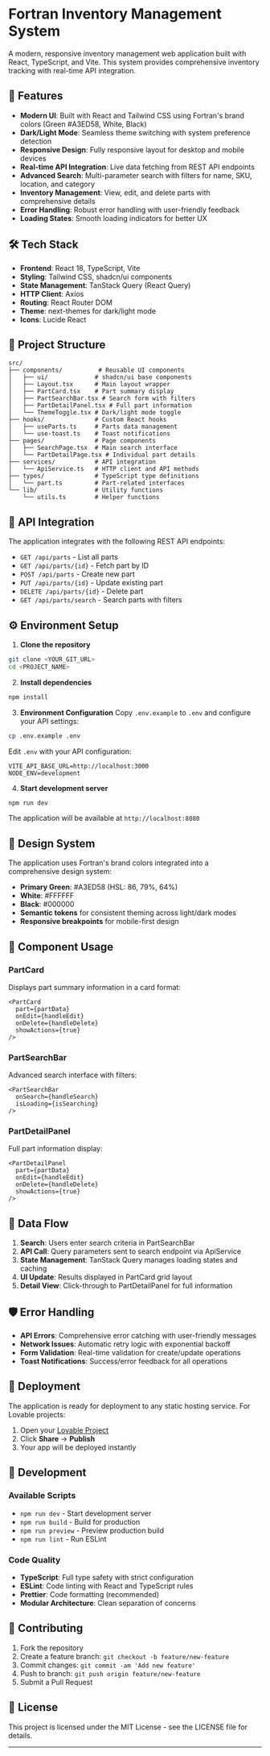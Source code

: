 # Fortran Inventory Management System

A modern, responsive inventory management web application built with React, TypeScript, and Vite. This system provides comprehensive inventory tracking with real-time API integration.

## 🚀 Features

- **Modern UI**: Built with React and Tailwind CSS using Fortran's brand colors (Green #A3ED58, White, Black)
- **Dark/Light Mode**: Seamless theme switching with system preference detection
- **Responsive Design**: Fully responsive layout for desktop and mobile devices
- **Real-time API Integration**: Live data fetching from REST API endpoints
- **Advanced Search**: Multi-parameter search with filters for name, SKU, location, and category
- **Inventory Management**: View, edit, and delete parts with comprehensive details
- **Error Handling**: Robust error handling with user-friendly feedback
- **Loading States**: Smooth loading indicators for better UX

## 🛠 Tech Stack

- **Frontend**: React 18, TypeScript, Vite
- **Styling**: Tailwind CSS, shadcn/ui components
- **State Management**: TanStack Query (React Query)
- **HTTP Client**: Axios
- **Routing**: React Router DOM
- **Theme**: next-themes for dark/light mode
- **Icons**: Lucide React

## 📁 Project Structure

```
src/
├── components/          # Reusable UI components
│   ├── ui/             # shadcn/ui base components
│   ├── Layout.tsx      # Main layout wrapper
│   ├── PartCard.tsx    # Part summary display
│   ├── PartSearchBar.tsx # Search form with filters
│   ├── PartDetailPanel.tsx # Full part information
│   └── ThemeToggle.tsx # Dark/light mode toggle
├── hooks/              # Custom React hooks
│   ├── useParts.ts     # Parts data management
│   └── use-toast.ts    # Toast notifications
├── pages/              # Page components
│   ├── SearchPage.tsx  # Main search interface
│   └── PartDetailPage.tsx # Individual part details
├── services/           # API integration
│   └── ApiService.ts   # HTTP client and API methods
├── types/              # TypeScript type definitions
│   └── part.ts         # Part-related interfaces
└── lib/                # Utility functions
    └── utils.ts        # Helper functions
```

## 🔌 API Integration

The application integrates with the following REST API endpoints:

- `GET /api/parts` - List all parts
- `GET /api/parts/{id}` - Fetch part by ID
- `POST /api/parts` - Create new part
- `PUT /api/parts/{id}` - Update existing part
- `DELETE /api/parts/{id}` - Delete part
- `GET /api/parts/search` - Search parts with filters

## ⚙️ Environment Setup

1. **Clone the repository**
```bash
git clone <YOUR_GIT_URL>
cd <PROJECT_NAME>
```

2. **Install dependencies**
```bash
npm install
```

3. **Environment Configuration**
Copy `.env.example` to `.env` and configure your API settings:
```bash
cp .env.example .env
```

Edit `.env` with your API configuration:
```env
VITE_API_BASE_URL=http://localhost:3000
NODE_ENV=development
```

4. **Start development server**
```bash
npm run dev
```

The application will be available at `http://localhost:8080`

## 🎨 Design System

The application uses Fortran's brand colors integrated into a comprehensive design system:

- **Primary Green**: #A3ED58 (HSL: 86, 79%, 64%)
- **White**: #FFFFFF
- **Black**: #000000
- **Semantic tokens** for consistent theming across light/dark modes
- **Responsive breakpoints** for mobile-first design

## 🧩 Component Usage

### PartCard
Displays part summary information in a card format:
```tsx
<PartCard 
  part={partData} 
  onEdit={handleEdit} 
  onDelete={handleDelete}
  showActions={true} 
/>
```

### PartSearchBar
Advanced search interface with filters:
```tsx
<PartSearchBar 
  onSearch={handleSearch} 
  isLoading={isSearching} 
/>
```

### PartDetailPanel
Full part information display:
```tsx
<PartDetailPanel 
  part={partData}
  onEdit={handleEdit}
  onDelete={handleDelete}
  showActions={true}
/>
```

## 🔄 Data Flow

1. **Search**: Users enter search criteria in PartSearchBar
2. **API Call**: Query parameters sent to search endpoint via ApiService
3. **State Management**: TanStack Query manages loading states and caching
4. **UI Update**: Results displayed in PartCard grid layout
5. **Detail View**: Click-through to PartDetailPanel for full information

## 🛡️ Error Handling

- **API Errors**: Comprehensive error catching with user-friendly messages
- **Network Issues**: Automatic retry logic with exponential backoff
- **Form Validation**: Real-time validation for create/update operations
- **Toast Notifications**: Success/error feedback for all operations

## 🚀 Deployment

The application is ready for deployment to any static hosting service. For Lovable projects:

1. Open your [Lovable Project](https://lovable.dev/projects/a9c21b38-6bee-40c8-99b4-c264df3c7e46)
2. Click **Share** → **Publish**
3. Your app will be deployed instantly

## 🔧 Development

### Available Scripts

- `npm run dev` - Start development server
- `npm run build` - Build for production
- `npm run preview` - Preview production build
- `npm run lint` - Run ESLint

### Code Quality

- **TypeScript**: Full type safety with strict configuration
- **ESLint**: Code linting with React and TypeScript rules
- **Prettier**: Code formatting (recommended)
- **Modular Architecture**: Clean separation of concerns

## 🤝 Contributing

1. Fork the repository
2. Create a feature branch: `git checkout -b feature/new-feature`
3. Commit changes: `git commit -am 'Add new feature'`
4. Push to branch: `git push origin feature/new-feature`
5. Submit a Pull Request

## 📄 License

This project is licensed under the MIT License - see the LICENSE file for details.

---
